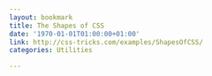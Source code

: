 ```yaml
---
layout: bookmark
title: The Shapes of CSS
date: '1970-01-01T01:00:00+01:00'
link: http://css-tricks.com/examples/ShapesOfCSS/
categories: Utilities

---
```


